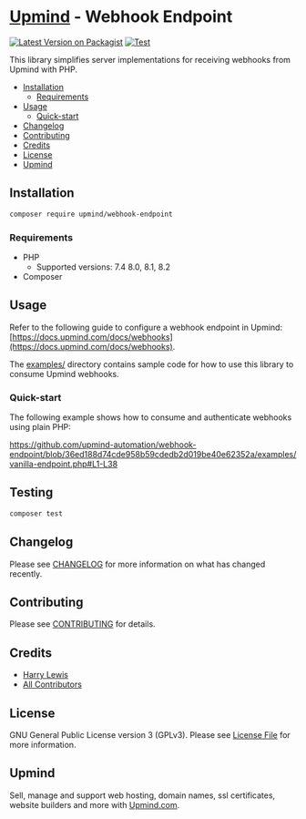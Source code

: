 # [Upmind](https://github.com/upmind-automation) - Webhook Endpoint

[![Latest Version on Packagist](https://img.shields.io/packagist/v/upmind/webhook-endpoint.svg?style=flat-square)](https://packagist.org/packages/upmind/webhook-endpoint)
[![Test](https://github.com/upmind-automation/webhook-endpoint/actions/workflows/test.yml/badge.svg)](https://github.com/upmind-automation/webhook-endpoint/actions/workflows/test.yml)

This library simplifies server implementations for receiving webhooks from Upmind with PHP.

- [Installation](#installation)
  - [Requirements](#requirements)
- [Usage](#usage)
  - [Quick-start](#quick-start)
- [Changelog](#changelog)
- [Contributing](#contributing)
- [Credits](#credits)
- [License](#license)
- [Upmind](#upmind)

## Installation

```bash
composer require upmind/webhook-endpoint
```

### Requirements

- PHP
  - Supported versions: 7.4 8.0, 8.1, 8.2
- Composer

## Usage

Refer to the following guide to configure a webhook endpoint in Upmind: [https://docs.upmind.com/docs/webhooks](https://docs.upmind.com/docs/webhooks).

The [examples/](/examples) directory contains sample code for how to use this library to consume Upmind webhooks.

### Quick-start

The following example shows how to consume and authenticate webhooks using plain PHP:

https://github.com/upmind-automation/webhook-endpoint/blob/36ed188d74cde958b59cdedb2d019be40e62352a/examples/vanilla-endpoint.php#L1-L38

## Testing

```bash
composer test
```

## Changelog

Please see [CHANGELOG](CHANGELOG.md) for more information on what has changed recently.

## Contributing

Please see [CONTRIBUTING](CONTRIBUTING.md) for details.

## Credits

 - [Harry Lewis](https://github.com/uphlewis)
 - [All Contributors](../../contributors)

## License

GNU General Public License version 3 (GPLv3). Please see [License File](LICENSE.md) for more information.

## Upmind

Sell, manage and support web hosting, domain names, ssl certificates, website builders and more with [Upmind.com](https://upmind.com/start).
